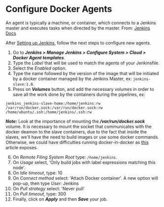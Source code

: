 # Configure Docker Agents
An agent is typically a machine, or container, which connects to a Jenkins master and executes tasks when directed by the master.
From: [Jenkins Docs](https://jenkins.io/doc/book/glossary/#agent)

After [Setting up Jenkins](configure-jenkins.md), follow the next steps to configure new agents.

 1. Go to ***Jenkins > Manage Jenkins > Configure System > Cloud > Docker Agent templates***.
 2. Type the _Label_ that will be used to match the agents of your Jenkinsfile.
 3. Select the _Enabled_ option.
 4. Type the name followed by the version of the image that will be initiated by a docker container managed by the Jenkins Master, ex: `jenkins-slave:1.0`.
 5. Press on ***Volumes*** button, and add the necessary volumes in order to save all the work done by the containers during the pipelines, ex:
 ```
 jenkins_jenkins-slave-home:/home/jenkins:rw
 /var/run/docker.sock:/var/run/docker.sock:rw
 /home/ubuntu/.ssh:/home/jenkins/.ssh:rw
  ```
 ***_Note:_*** Look at the importance of mounting the ***/var/run/docker.sock*** volume. It is necessary to mount the socket that communicates with the docker deamon to the slave containers, due to the fact that inside the slaves, we'll have the need to build images or use some docker commands. Otherwise, we could have difficulties running docker-in-docker as [this](http://jpetazzo.github.io/2015/09/03/do-not-use-docker-in-docker-for-ci/) article exposes.

 6. On _Remote Filing System Root_ type: ```/home/jenkins```.
 7. On _Usage_ select, 'Only build jobs with label expressions matching this node'.
 8. On _Idle timeout_, type: 10
 9. On _Connect method_ select: 'Attach Docker container'. A new option will pop-up, then type _User:_ Jenkins
 10. On _Pull strategy_ select: 'Never pull'
 11. On _Pull timeout_, type: 300
 12. Finally, click on ***Apply*** and then ***Save*** your job.
